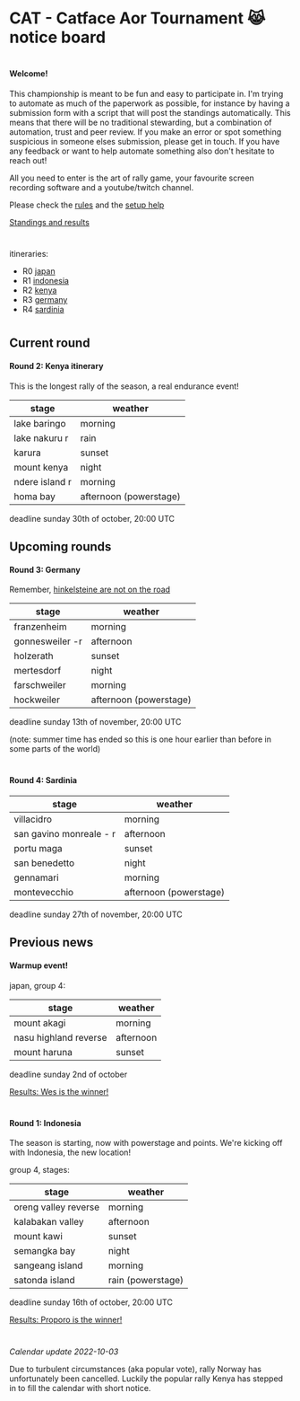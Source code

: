 # CAT - Catface Aor Tournament 😹 notice board

#

#### Welcome!

This championship is meant to be fun and easy to participate in. I'm trying to automate as much of the paperwork as possible, for instance by having a submission form with a script that will post the standings automatically. This means that there will be no traditional stewarding, but a combination of automation, trust and peer review. If you make an error or spot something suspicious in someone elses submission, please get in touch. If you have any feedback or want to help automate something also don't hesitate to reach out!

All you need to enter is the art of rally game, your favourite screen recording software and a youtube/twitch channel.

Please check the [rules](https://github.com/xlsrln/cat/blob/main/cat_rules.md) and the [setup help](https://github.com/xlsrln/cat/blob/main/setup_help.md)

[Standings and results](https://github.com/xlsrln/cat/blob/main/results.md)

#

itineraries:
- R0 [japan](https://github.com/xlsrln/cat/edit/main/news.md#warmup-event)
- R1 [indonesia](https://github.com/xlsrln/cat/edit/main/news.md#round-1-indonesia)
- R2 [kenya](https://github.com/xlsrln/cat/edit/main/news.md#round-2-kenya-itinerary)
- R3 [germany](https://github.com/xlsrln/cat/edit/main/news.md#round-3-germany)
- R4 [sardinia](https://github.com/xlsrln/cat/edit/main/news.md#round-4-sardinia)

#

## Current round

#### Round 2: Kenya itinerary

This is the longest rally of the season, a real endurance event!

| stage          | weather   |
| -------------- | --------- |
| lake baringo   | morning   |
| lake nakuru r  | rain      |
| karura         | sunset    |
| mount kenya    | night     |
| ndere island r | morning   |
| homa bay       | afternoon (powerstage) |

deadline sunday 30th of october, 20:00 UTC


## Upcoming rounds

#### Round 3: Germany

Remember, [hinkelsteine are not on the road](https://www.youtube.com/watch?v=wBDdSAGSxxk)


| stage          | weather   |
| --------------- | --------- |
| franzenheim     | morning   |
| gonnesweiler -r | afternoon |
| holzerath       | sunset    |
| mertesdorf      | night     |
| farschweiler    | morning   |
| hockweiler      | afternoon (powerstage)  |

deadline sunday 13th of november, 20:00 UTC 

(note: summer time has ended so this is one hour earlier than before in some parts of the world)

#

#### Round 4: Sardinia

| stage                    | weather                |
| ----------------------- | ---------------------- |
| villacidro              | morning                |
| san gavino monreale - r  | afternoon              |
| portu maga              | sunset                 |
| san benedetto           | night                  |
| gennamari               | morning                |
| montevecchio            | afternoon (powerstage) |

deadline sunday 27th of november, 20:00 UTC



## Previous news

#### Warmup event!

japan, group 4:

| stage                 | weather             |
|-----------------------|---------------------|
| mount akagi           | morning             |
| nasu highland reverse | afternoon           |
| mount haruna          | sunset              |

deadline sunday 2nd of october

[Results: Wes is the winner!](https://github.com/xlsrln/cat/blob/main/results.md#r0-japan-asphalt-rally-warmup-event)

#

#### Round 1: Indonesia 

The season is starting, now with powerstage and points. We're kicking off with Indonesia, the new location!

group 4, stages:

| stage                | weather           |
|----------------------|-------------------|
| oreng valley reverse | morning           |
| kalabakan valley     | afternoon         |
| mount kawi           | sunset            |
| semangka bay         | night             |
| sangeang island      | morning           |
| satonda island       | rain (powerstage) |

deadline sunday 16th of october, 20:00 UTC

[Results: Proporo is the winner!](https://github.com/xlsrln/cat/blob/main/results.md#r1-indonesia)

#

_Calendar update 2022-10-03_

Due to turbulent circumstances (aka popular vote), rally Norway has unfortunately been cancelled. Luckily the popular rally Kenya has stepped in to fill the calendar with short notice. 

#



